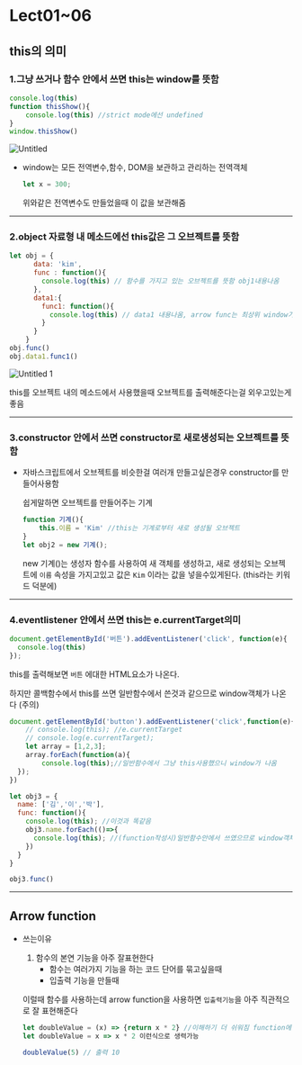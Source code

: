 # Lect01~06

## this의 의미

### 1.그냥 쓰거나 함수 안에서 쓰면 this는 window를 뜻함

```jsx
console.log(this)
function thisShow(){
	console.log(this) //strict mode에선 undefined
}
window.thisShow()
```

![Untitled](https://github.com/hyeonu0303/study-notes/assets/56960705/66f06457-9548-4a94-96f2-592d858e78f7)


- window는 모든 전역변수,함수, DOM을 보관하고 관리하는 전역객체
    
    ```jsx
    let x = 300;
    ```
    
    위와같은 전역변수도 만들었을때 이 값을 보관해줌
    

---

### 2.object 자료형 내 메소드에선 this값은 그 오브젝트를 뜻함

```jsx
let obj = {
      data: 'kim',
      func : function(){
        console.log(this) // 함수를 가지고 있는 오브젝트를 뜻함 obj1내용나옴
      },
      data1:{
        func1: function(){
          console.log(this) // data1 내용나옴, arrow func는 최상위 window가 뜸
        }
      }
    }
obj.func()
obj.data1.func1()
```

![Untitled 1](https://github.com/hyeonu0303/study-notes/assets/56960705/6c887093-acba-48ea-855b-3c37f0ac41db)


this를 오브젝트 내의 메소드에서 사용했을때 오브젝트를 출력해준다는걸 외우고있는게 좋음

---

### 3.constructor 안에서 쓰면 constructor로 새로생성되는 오브젝트를 뜻함

- 자바스크립트에서 오브젝트를 비슷한걸 여러개 만들고싶은경우 constructor를 만들어사용함
    
    쉽게말하면 오브젝트를 만들어주는 기계
    
    ```jsx
    function 기계(){
    	this.이름 = 'Kim' //this는 기계로부터 새로 생성될 오브젝트
    }
    let obj2 = new 기계();
    ```
    
    new 기계()는 생성자 함수를 사용하여 새 객체를 생성하고,  새로 생성되는 오브젝트에  `이름` 속성을 가지고있고 값은 `Kim` 이라는 값을 넣을수있게된다. (this라는 키워드 덕분에)
    

---

### 4.eventlistener 안에서 쓰면 this는 e.currentTarget의미

```jsx
document.getElementById('버튼').addEventListener('click', function(e){
  console.log(this)
});
```

this를 출력해보면 `버튼` 에대한 HTML요소가 나온다.

하지만 콜백함수에서 this를 쓰면 일반함수에서 쓴것과 같으므로 window객체가 나온다 (주의)

```jsx
document.getElementById('button').addEventListener('click',function(e){
	// console.log(this); //e.currentTarget
	// console.log(e.currentTarget);
	let array = [1,2,3];
	array.forEach(function(a){
		console.log(this);//일반함수에서 그냥 this사용했으니 window가 나옴
  });
})
```

```jsx
let obj3 = {
  name: ['김','이','박'],
  func: function(){
    console.log(this); //이것과 똑같음
    obj3.name.forEach(()=>{
      console.log(this); //(function작성시)일반함수안에서 쓰였으므로 window객체가 나옴, arrow func는 내부에서 쓴 this와 똑같은 값을가지고잇음
    })
  }
}

obj3.func()
```

---

## Arrow function

- 쓰는이유
    1. 함수의 본연 기능을 아주 잘표현한다
        - 함수는 여러가지 기능을 하는 코드 단어를 묶고싶을때
        - 입출력 기능을 만들때
    
    이럴때 함수를 사용하는데 arrow function을 사용하면 `입출력기능`을 아주 직관적으로 잘 표현해준다
    
    ```jsx
    let doubleValue = (x) => {return x * 2} //이해하기 더 쉬워짐 function에 비해
    let doubleValue = x => x * 2 이런식으로 생력가능
    
    doubleValue(5) // 출력 10
    ```
